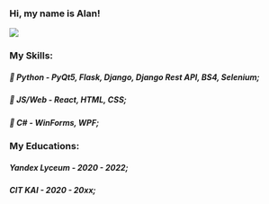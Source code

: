 ### Hi, my name is Alan!
![](https://i.pinimg.com/originals/eb/54/d4/eb54d4191a91f9ff3c2f9a198471136b.gif)
### My Skills:
##### :snake: Python - PyQt5, Flask, Django, Django Rest API, BS4, Selenium;
#####  :seedling: JS/Web - React, HTML, CSS;
#####  :evergreen_tree: C# - WinForms, WPF;

### My Educations:
##### Yandex Lyceum - 2020 - 2022;
##### CIT KAI - 2020 - 20xx;
